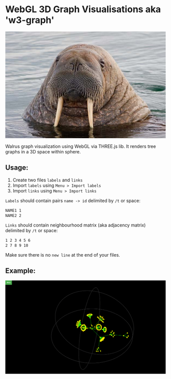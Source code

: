 # WebGL 3D Graph Visualisations aka 'w3-graph'

![Walrus](https://github.com/Bplotka/w3-graph/blob/master/doc/walrus.jpg)

Walrus graph visualization using WebGL via THREE.js lib.
It renders tree graphs in a 3D space within sphere.

## Usage:

1. Create two files `labels` and `links`
2. Import `labels` using `Menu > Import labels`
3. Import `links` using `Menu > Import links`

`Labels` should contain pairs `name -> id` delimited by `/t` or space:

```
NAME1 1
NAME2 2
```

`Links` should contain neighbourhood matrix (aka adjacency matrix) delimited by `/t` or space:

```
1 2 3 4 5 6
2 7 8 9 10
```

Make sure there is no `new line` at the end of your files.

## Example:
![Example](https://github.com/Bplotka/w3-graph/blob/master/doc/w3-walrus-example.PNG)
